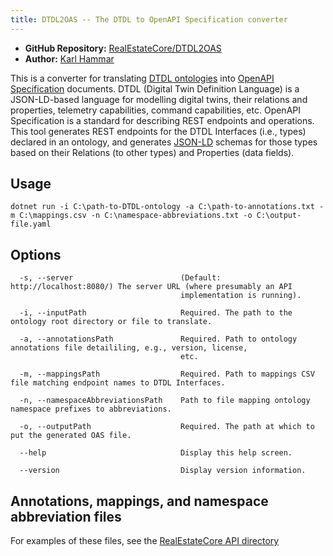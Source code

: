 ```yaml
---
title: DTDL2OAS -- The DTDL to OpenAPI Specification converter
---
```


* **GitHub Repository:** [RealEstateCore/DTDL2OAS](https://github.com/RealEstateCore/DTDL2OAS)
* **Author:** [Karl Hammar](https://karlhammar.com)

This is a converter for translating [DTDL ontologies](https://www.w3.org/TR/shacl/) into
[OpenAPI Specification](https://swagger.io/specification/) documents. DTDL (Digital Twin Definition Language) is a JSON-LD-based
language for modelling digital twins, their relations and properties, telemetry capabilities, command capabilities, etc. 
OpenAPI Specification is a standard for describing REST endpoints and operations.
This tool generates REST endpoints for the DTDL Interfaces (i.e., types) declared in an ontology, and generates [JSON-LD](https://json-ld.org)
schemas for those types based on their Relations (to other types) and Properties (data fields).

## Usage

```
dotnet run -i C:\path-to-DTDL-ontology -a C:\path-to-annotations.txt -m C:\mappings.csv -n C:\namespace-abbreviations.txt -o C:\output-file.yaml
```

## Options

```
  -s, --server                        (Default: http://localhost:8080/) The server URL (where presumably an API
                                      implementation is running).

  -i, --inputPath                     Required. The path to the ontology root directory or file to translate.

  -a, --annotationsPath               Required. Path to ontology annotations file detaililing, e.g., version, license,
                                      etc.

  -m, --mappingsPath                  Required. Path to mappings CSV file matching endpoint names to DTDL Interfaces.

  -n, --namespaceAbbreviationsPath    Path to file mapping ontology namespace prefixes to abbreviations.

  -o, --outputPath                    Required. The path at which to put the generated OAS file.

  --help                              Display this help screen.

  --version                           Display version information.
```

## Annotations, mappings, and namespace abbreviation files

For examples of these files, see the [RealEstateCore API directory](https://github.com/RealEstateCore/rec/tree/main/API/REST)